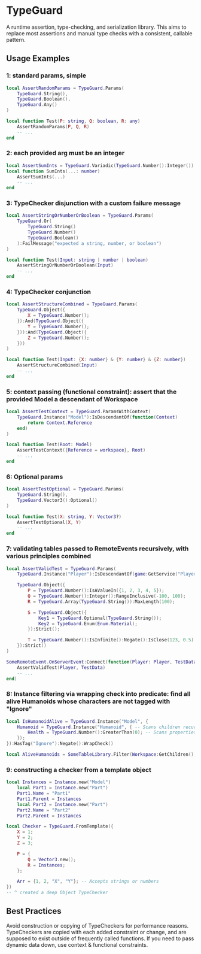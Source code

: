 # TypeGuard

A runtime assertion, type-checking, and serialization library. This aims to replace most assertions and manual type checks with a consistent, callable pattern.

## Usage Examples

### 1: standard params, simple
```lua
local AssertRandomParams = TypeGuard.Params(
    TypeGuard.String(),
    TypeGuard.Boolean(),
    TypeGuard.Any()
)

local function Test(P: string, Q: boolean, R: any)
    AssertRandomParams(P, Q, R)
    -- ...
end
```

### 2: each provided arg must be an integer
```lua
local AssertSumInts = TypeGuard.Variadic(TypeGuard.Number():Integer())
local function SumInts(...: number)
    AssertSumInts(...)
    -- ...
end
```

### 3: TypeChecker disjunction with a custom failure message
```lua
local AssertStringOrNumberOrBoolean = TypeGuard.Params(
    TypeGuard.Or(
        TypeGuard.String()
        TypeGuard.Number()
        TypeGuard.Boolean()
    ):FailMessage("expected a string, number, or boolean")
)

local function Test(Input: string | number | boolean)
    AssertStringOrNumberOrBoolean(Input)
    -- ...
end
```

### 4: TypeChecker conjunction
```lua
local AssertStructureCombined = TypeGuard.Params(
    TypeGuard.Object({
        X = TypeGuard.Number();
    }):And(TypeGuard.Object({
        Y = TypeGuard.Number();
    })):And(TypeGuard.Object({
        Z = TypeGuard.Number();
    }))
)

local function Test(Input: {X: number} & {Y: number} & {Z: number})
    AssertStructureCombined(Input)
    -- ...
end
```

### 5: context passing (functional constraint): assert that the provided Model a descendant of Workspace
```lua
local AssertTestContext = TypeGuard.ParamsWithContext(
    TypeGuard.Instance("Model"):IsDescendantOf(function(Context)
        return Context.Reference
    end)
)

local function Test(Root: Model)
    AssertTestContext({Reference = workspace}, Root)
    -- ...
end
```

### 6: Optional params
```lua
local AssertTestOptional = TypeGuard.Params(
    TypeGuard.String(),
    TypeGuard.Vector3():Optional()
)

local function Test(X: string, Y: Vector3?)
    AssertTestOptional(X, Y)
    -- ...
end
```

### 7: validating tables passed to RemoteEvents recursively, with various principles combined
```lua
local AssertValidTest = TypeGuard.Params(
    TypeGuard.Instance("Player"):IsDescendantOf(game:GetService("Players")),

    TypeGuard.Object({
        P = TypeGuard.Number():IsAValueIn({1, 2, 3, 4, 5});
        Q = TypeGuard.Number():Integer():RangeInclusive(-100, 100);
        R = TypeGuard.Array(TypeGuard.String()):MaxLength(100);

        S = TypeGuard.Object({
            Key1 = TypeGuard.Optional(TypeGuard.String());
            Key2 = TypeGuard.Enum(Enum.Material);
        }):Strict();

        T = TypeGuard.Number():IsInfinite():Negate():IsClose(123, 0.5):Negate(); -- "number should not be infinite and should not be close to 123"
    }):Strict()
)

SomeRemoteEvent.OnServerEvent:Connect(function(Player: Player, TestData: {P: number, Q: number, R: {string}, S: {Key1: string?, Key2: Enum.Material?}, T: number})
    AssertValidTest(Player, TestData)
    -- ...
end)
```

### 8: Instance filtering via wrapping check into predicate: find all alive Humanoids whose characters are not tagged with "Ignore"
```lua
local IsHumanoidAlive = TypeGuard.Instance("Model", {
    Humanoid = TypeGuard.Instance("Humanoid", { -- Scans children recursively
        Health = TypeGuard.Number():GreaterThan(0); -- Scans properties
    });
}):HasTag("Ignore"):Negate():WrapCheck()

local AliveHumanoids = SomeTableLibrary.Filter(Workspace:GetChildren(), IsHumanoidAlive)
```

### 9: constructing a checker from a template object
```lua
local Instances = Instance.new("Model")
    local Part1 = Instance.new("Part")
    Part1.Name = "Part1"
    Part1.Parent = Instances
    local Part2 = Instance.new("Part")
    Part2.Name = "Part2"
    Part2.Parent = Instances

local Checker = TypeGuard.FromTemplate({
    X = 1;
    Y = 2;
    Z = 3;

    P = {
        Q = Vector3.new();
        R = Instances;
    };

    Arr = {1, 2, "X", "Y"}; -- Accepts strings or numbers
})
-- ^ created a deep Object TypeChecker
```


## Best Practices
Avoid construction or copying of TypeCheckers for performance reasons. TypeCheckers are copied with each added constraint or change, and are supposed to exist outside of frequently called functions. If you need to pass dynamic data down, use context & functional constraints.